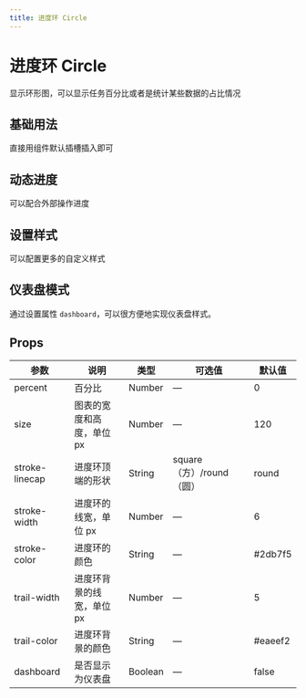 ```yaml
---
title: 进度环 Circle
---
```




# 进度环 Circle

显示环形图，可以显示任务百分比或者是统计某些数据的占比情况

## 基础用法

直接用组件默认插槽插入即可

<preview path="./demo/Circle/Basic.vue"></preview>

## 动态进度

可以配合外部操作进度

<preview path="./demo/Circle/Progress.vue"></preview>

## 设置样式

可以配置更多的自定义样式

<preview path="./demo/Circle/Style.vue"></preview>

## 仪表盘模式

通过设置属性 `dashboard`，可以很方便地实现仪表盘样式。

<preview path="./demo/Circle/Dashboard.vue"></preview>

## Props

| 参数           | 说明                      | 类型    | 可选值                   | 默认值  |
| -------------- | ------------------------- | ------- | ------------------------ | ------- |
| percent        | 百分比                    | Number  | —                        | 0       |
| size           | 图表的宽度和高度，单位 px | Number  | —                        | 120     |
| stroke-linecap | 进度环顶端的形状          | String  | square（方）/round（圆） | round   |
| stroke-width   | 进度环的线宽，单位 px     | Number  | —                        | 6       |
| stroke-color   | 进度环的颜色              | String  | —                        | #2db7f5 |
| trail-width    | 进度环背景的线宽，单位 px | Number  | —                        | 5       |
| trail-color    | 进度环背景的颜色          | String  | —                        | #eaeef2 |
| dashboard      | 是否显示为仪表盘          | Boolean | —                        | false   |
